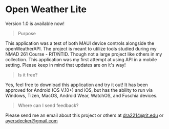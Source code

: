 # Open Weather Lite
Version 1.0 is available now!

> Purpose

This application was a test of both MAUI device controls alongside the openWeatherAPI. The project is meant to utilize tools studied during my NMAD 261 Course - RIT/NTID. Though not a large project like others in my collection. This application was my first attempt at using API in a mobile setting. Please keep in mind that updates are on it's way! 

> Is it free?

Yes, feel free to download this application and try it out! It has been approved for Android (OS V.10+) and iOS, but has the ability to run via Windows, Tizen, MacOS, Android Wear, WatchOS, and Fuschia devices.

> Where can I send feedback?

Please send me an email about this project or others at dra2214@rit.edu or ayersdecker@gmail.com
